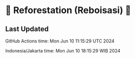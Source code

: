 
# 🌳 Reforestation (Reboisasi) 🌲

## Last Updated

GitHub Actions time: Mon Jun 10 11:15:29 UTC 2024

Indonesia/Jakarta time: Mon Jun 10 18:15:29 WIB 2024
